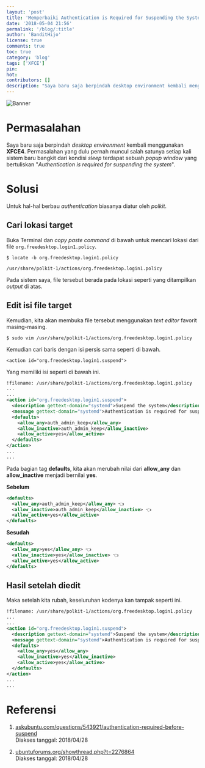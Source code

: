 ```yaml
---
layout: 'post'
title: 'Memperbaiki Authentication is Required for Suspending the System XFCE'
date: '2018-05-04 21:56'
permalink: '/blog/:title'
author: 'BanditHijo'
license: true
comments: true
toc: true
category: 'blog'
tags: ['XFCE']
pin:
hot:
contributors: []
description: "Saya baru saja berpindah desktop environment kembali menggunakan XFCE4. Permasalahan yang dulu pernah muncul salah satunya setiap kali sistem baru bangkit dari kondisi *sleep* terdapat sebuah popup window yang bertuliskan 'Authentication is required for suspending the system'."
---
```


![Banner](https://s20.postimg.cc/j770ed1tp/banner_post_11.png)


# Permasalahan

Saya baru saja berpindah *desktop environment* kembali menggunakan **XFCE4**. Permasalahan yang dulu pernah muncul salah satunya setiap kali sistem baru bangkit dari kondisi *sleep* terdapat sebuah *popup window* yang bertuliskan "*Authentication is required for suspending the system*".


# Solusi

Untuk hal-hal berbau *authentication* biasanya diatur oleh *polkit*.


## Cari lokasi target

Buka Terminal dan *copy paste command* di bawah untuk mencari lokasi dari file `org.freedesktop.login1.policy`.

```
$ locate -b org.freedesktop.login1.policy
```

```
/usr/share/polkit-1/actions/org.freedesktop.login1.policy
```
Pada sistem saya, file tersebut berada pada lokasi seperti yang ditampilkan *output* di atas.


## Edit isi file target

Kemudian, kita akan membuka file tersebut menggunakan *text editor* favorit masing-masing.

```
$ sudo vim /usr/share/polkit-1/actions/org.freedesktop.login1.policy
```

Kemudian cari baris dengan isi persis sama seperti di bawah.

```
<action id="org.freedesktop.login1.suspend">
```

Yang memiliki isi seperti di bawah ini.

```xml
!filename: /usr/share/polkit-1/actions/org.freedesktop.login1.policy
...
...
<action id="org.freedesktop.login1.suspend">
  <description gettext-domain="systemd">Suspend the system</description>
  <message gettext-domain="systemd">Authentication is required for suspending the system.</message>
  <defaults>
    <allow_any>auth_admin_keep</allow_any>
    <allow_inactive>auth_admin_keep</allow_inactive>
    <allow_active>yes</allow_active>
  </defaults>
</action>
...
...
```

Pada bagian tag **defaults**, kita akan merubah nilai dari **allow_any** dan **allow_inactive** menjadi bernilai **yes**.

**Sebelum**

```xml
<defaults>
  <allow_any>auth_admin_keep</allow_any> 👈️
  <allow_inactive>auth_admin_keep</allow_inactive> 👈️
  <allow_active>yes</allow_active>
</defaults>
```

**Sesudah**

```xml
<defaults>
  <allow_any>yes</allow_any> 👈️
  <allow_inactive>yes</allow_inactive> 👈️
  <allow_active>yes</allow_active>
</defaults>
```


## Hasil setelah diedit

Maka setelah kita rubah, keseluruhan kodenya kan tampak seperti ini.

```xml
!filename: /usr/share/polkit-1/actions/org.freedesktop.login1.policy
...
...
<action id="org.freedesktop.login1.suspend">
  <description gettext-domain="systemd">Suspend the system</description>
  <message gettext-domain="systemd">Authentication is required for suspending the system.</message>
  <defaults>
    <allow_any>yes</allow_any>
    <allow_inactive>yes</allow_inactive>
    <allow_active>yes</allow_active>
  </defaults>
</action>
...
...
```


# Referensi
1. [askubuntu.com/questions/543921/authentication-required-before-suspend](https://askubuntu.com/questions/543921/authentication-required-before-suspend)
<br>Diakses tanggal: 2018/04/28

2. [ubuntuforums.org/showthread.php?t=2276864](https://ubuntuforums.org/showthread.php?t=2276864<Paste>)
<br>Diakses tanggal: 2018/04/28
